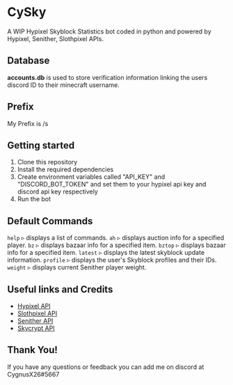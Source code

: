 # CySky

A WIP Hypixel Skyblock Statistics bot coded in python and powered by Hypixel, Senither, Slothpixel APIs.

## Database
**accounts.db** is used to store verification information linking the users discord ID to their minecraft username.

## Prefix
My Prefix is /s

## Getting started
1. Clone this repository
2. Install the required dependencies
3. Create environment variables called "API_KEY" and "DISCORD_BOT_TOKEN" and set them to your hypixel api key and discord api key respectively
4. Run the bot

## Default Commands
`help` ▹ displays a list of commands.
`ah` ▹ displays auction info for a specified player.
`bz` ▹ displays bazaar info for a specified item.
`bztop` ▹ displays bazaar info for a specified item.
`latest` ▹ displays the latest skyblock update information.
`profile` ▹ displays the user's Skyblock profiles and their IDs.
`weight` ▹ displays current Senither player weight.

## Useful links and Credits
 - [Hypixel API](https://api.hypixel.net/)
 - [Slothpixel API](https://docs.slothpixel.me/)
 - [Senither API](https://hypixel-api.senither.com/)
 - [Skycrypt API](https://sky.shiiyu.moe/api)

## Thank You!

If you have any questions or feedback you can add me on discord at CygnusX26#5667

